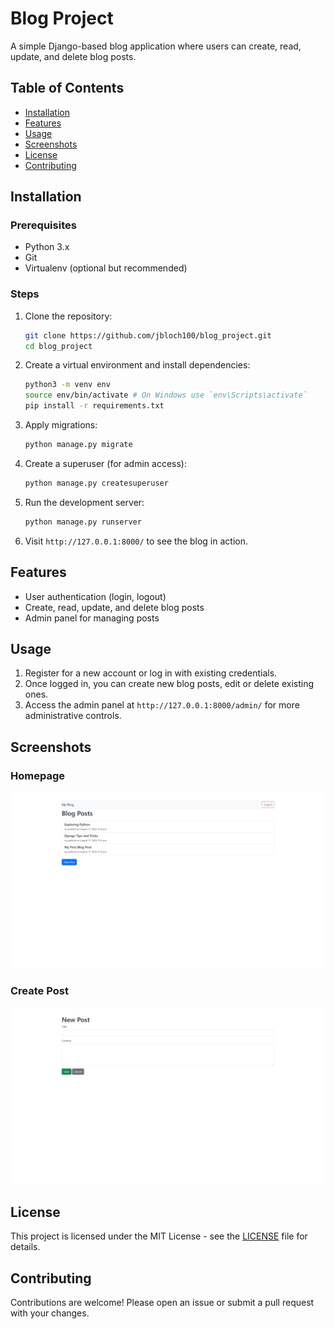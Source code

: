 # Blog Project

A simple Django-based blog application where users can create, read, update, and delete blog posts.

## Table of Contents

- [Installation](#installation)
- [Features](#features)
- [Usage](#usage)
- [Screenshots](#screenshots)
- [License](#license)
- [Contributing](#contributing)

## Installation

### Prerequisites

- Python 3.x
- Git
- Virtualenv (optional but recommended)

### Steps

1. Clone the repository:

	```bash
	git clone https://github.com/jbloch100/blog_project.git
	cd blog_project
	```

2. Create a virtual environment and install dependencies:

	```bash
	python3 -m venv env
	source env/bin/activate	# On Windows use `env\Scripts\activate`
	pip install -r requirements.txt
	```

3. Apply migrations:

	```bash
	python manage.py migrate
	```

4. Create a superuser (for admin access):

	```bash
	python manage.py createsuperuser
	```

5. Run the development server:
	
	```bash
	python manage.py runserver
	```

6. Visit `http://127.0.0.1:8000/` to see the blog in action.

## Features

- User authentication (login, logout)
- Create, read, update, and delete blog posts
- Admin panel for managing posts

## Usage

1. Register for a new account or log in with existing credentials.
2. Once logged in, you can create new blog posts, edit or delete existing ones.
3. Access the admin panel at `http://127.0.0.1:8000/admin/` for more administrative controls.

## Screenshots

### Homepage
![Homepage Screenshot](images/homepage_screenshot.png)

### Create Post
![Create Post Screenshot](images/create_post_screenshot.png)

## License

This project is licensed under the MIT License - see the [LICENSE](LICENSE) file for details.

## Contributing

Contributions are welcome! Please open an issue or submit a pull request with your changes.